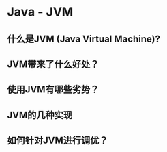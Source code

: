 # Java - JVM



## 什么是JVM (Java Virtual Machine)?



## JVM带来了什么好处？



## 使用JVM有哪些劣势？



## JVM的几种实现



## 如何针对JVM进行调优？

